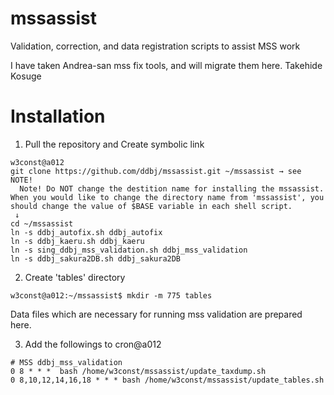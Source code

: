 # mssassist
Validation, correction, and data registration scripts to assist MSS work

I have taken Andrea-san mss fix tools, and will migrate them here.
Takehide Kosuge

# Installation
1. Pull the repository and Create symbolic link
~~~
w3const@a012
git clone https://github.com/ddbj/mssassist.git ~/mssassist → see NOTE!
  Note! Do NOT change the destition name for installing the mssassist. When you would like to change the directory name from 'mssassist', you should change the value of $BASE variable in each shell script.
 ↓
cd ~/mssassist
ln -s ddbj_autofix.sh ddbj_autofix
ln -s ddbj_kaeru.sh ddbj_kaeru
ln -s sing_ddbj_mss_validation.sh ddbj_mss_validation
ln -s ddbj_sakura2DB.sh ddbj_sakura2DB
~~~

2. Create 'tables' directory
~~~
w3const@a012:~/mssassist$ mkdir -m 775 tables
~~~
Data files which are necessary for running mss validation are prepared here.

3. Add the followings to cron@a012
~~~
# MSS ddbj_mss_validation
0 8 * * *  bash /home/w3const/mssassist/update_taxdump.sh
0 8,10,12,14,16,18 * * * bash /home/w3const/mssassist/update_tables.sh
~~~
